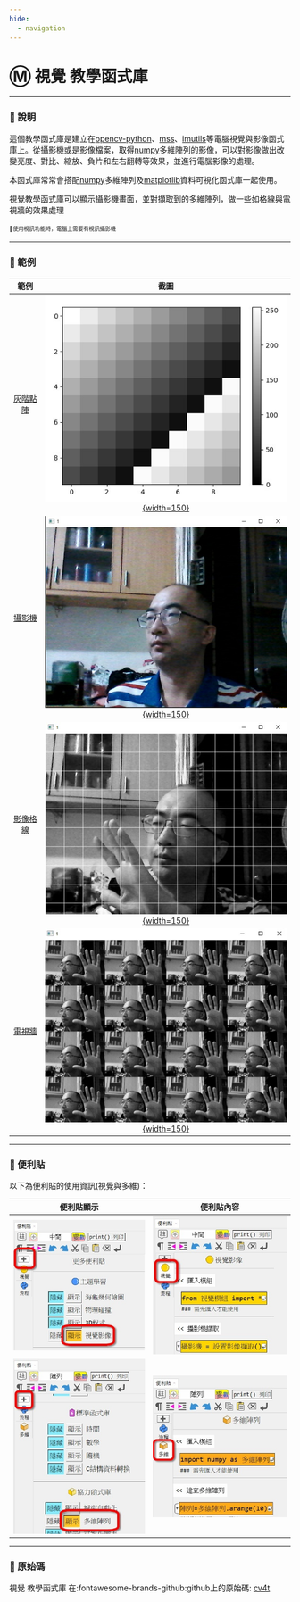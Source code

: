 ```yaml
---
hide:
  - navigation
---
```


# Ⓜ️ 視覺 教學函式庫

---------------

### 📗 說明

這個教學函式庫是建立在[opencv-python](https://pypi.org/project/opencv-python/)、[mss](https://python-mss.readthedocs.io/)、[imutils](https://github.com/PyImageSearch/imutils)等電腦視覺與影像函式庫上。從攝影機或是影像檔案，取得[numpy](https://numpy.org/)多維陣列的影像，可以對影像做出改變亮度、對比、縮放、負片和左右翻轉等效果，並進行電腦影像的處理。

本函式庫常常會搭配[numpy](https://numpy.org/)多維陣列及[matplotlib](https://matplotlib.org/)資料可視化函式庫一起使用。

視覺教學函式庫可以顯示攝影機畫面，並對擷取到的多維陣列，做一些如格線與電視牆的效果處理

<sup><sub>💬使用視訊功能時，電腦上需要有視訊攝影機</sub></sup>


---------------



### 📘 範例


| 範例                             | 截圖                                                              |
| :-----------:                    | :------------------------------------:                            |
| [灰階點陣](grayscale_pixel.md)          | [![電視牆](grayscale_pixel.jpg){width=150}](grayscale_pixel.md)           |
| [攝影機](camera.md)          | [![攝影機](camera.jpg){width=150}](camera.md)           |
| [影像格線](camera_slice.md)          | [![影像格線](camera_slice.jpg){width=150}](camera_slice.md)           |
| [電視牆](camera_tile.md)          | [![電視牆](camera_tile.jpg){width=150}](camera_tile.md)           |


---------------

### 📕 便利貼

以下為便利貼的使用資訊(視覺與多維)：

| 便利貼顯示                           | 便利貼內容                                                              |
| :-----------:                    | :------------------------------------:                            |
| ![顯示](cv4t_display_postit.jpg)    | ![便利貼](cv4t_postit.jpg)    |
| ![顯示](numpy_display_postit.jpg)    | ![便利貼](numpy_postit.jpg)    |


---------------

### 📙 原始碼

視覺 教學函式庫 在:fontawesome-brands-github:github上的原始碼: [cv4t](https://github.com/beardad1975/cv4t)



